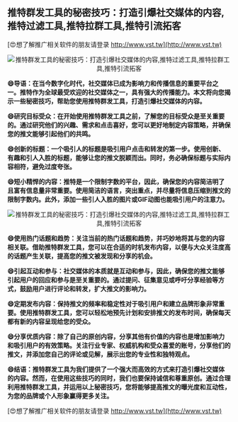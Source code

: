 ## **推特群发工具的秘密技巧：打造引爆社交媒体的内容,推特过滤工具,推特拉群工具,推特引流拓客**

[😍想了解推广相关软件的朋友请登录 http://www.vst.tw](http://www.vst.tw)

 <center><img src="https://vst.tw/MP4/tuiguang/png/0.png" alt="推特群发工具的秘密技巧：打造引爆社交媒体的内容,推特过滤工具,推特拉群工具,推特引流拓客"></center>

**😄导语：在当今数字化时代，社交媒体已成为影响力和传播信息的重要平台之一。推特作为全球最受欢迎的社交媒体之一，具有强大的传播能力。本文将向您揭示一些秘密技巧，帮助您使用推特群发工具，打造引爆社交媒体的内容。**

**😄研究目标受众：在开始使用推特群发工具之前，了解您的目标受众是至关重要的。通过研究他们的兴趣、需求和点击喜好，您可以更好地制定内容策略，并确保您的推文能够引起他们的共鸣。**

**😄创新的标题：一个吸引人的标题是吸引用户点击和转发的第一步。使用创新、有趣和引人入胜的标题，能够让您的推文脱颖而出。同时，务必确保标题与实际内容相符，避免过度夸张。**

**😄短小精悍的内容：推特是一个限制字数的平台，因此，确保您的内容简洁明了且富有信息量非常重要。使用简洁的语言，突出重点，并尽量将信息压缩到推文的限制字数内。此外，添加一些引人入胜的图片或GIF动图也能吸引用户的注意力。**

 <center><img src="https://vst.tw/MP4/tuiguang/png/6.png" alt="推特群发工具的秘密技巧：打造引爆社交媒体的内容,推特过滤工具,推特拉群工具,推特引流拓客"></center>

**😄使用热门话题和趋势：关注当前的热门话题和趋势，并巧妙地将其与您的内容相关联。借助推特群发工具，您可以在合适的时机发布内容，以便与大众关注度高的话题产生关联，提高您的推文被发现和分享的机会。**

**😄引起互动和参与：社交媒体的本质就是互动和参与，因此，确保您的推文能够引起用户的回应和参与是至关重要的。通过提问、征集意见或呼吁分享经验等方式，鼓励用户进行评论和转发，扩大推文的影响力。**

**😄定期发布内容：保持推文的频率和稳定性对于吸引用户和建立品牌形象非常重要。使用推特群发工具，您可以轻松地预先计划和安排推文的发布时间，确保每天都有新的内容呈现给您的受众。**

**😄分享优质内容：除了自己的原创内容，分享其他有价值的内容也是增加影响力和吸引用户的有效策略。关注行业专家、权威机构和受众喜爱的账号，分享他们的推文，并添加您自己的评论或见解，展示出您的专业性和独特观点。**

**😄结语：推特群发工具为我们提供了一个强大而高效的方式来打造引爆社交媒体的内容。然而，在使用这些技巧的同时，我们也要保持诚信和尊重原创。通过合理利用推特群发工具，并运用以上秘密技巧，您将能够提高推文的曝光度和互动性，为您的品牌或个人形象赢得更多关注。**

[😍想了解推广相关软件的朋友请登录 http://www.vst.tw](http://www.vst.tw)



